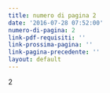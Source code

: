 ```yaml
---
title: numero di pagina 2
date: '2016-07-28 07:52:00'
numero-di-pagina: 2
link-pdf-requisiti: ''
link-prossima-pagina: ''
link-pagina-precedente: ''
layout: default
---
```

2